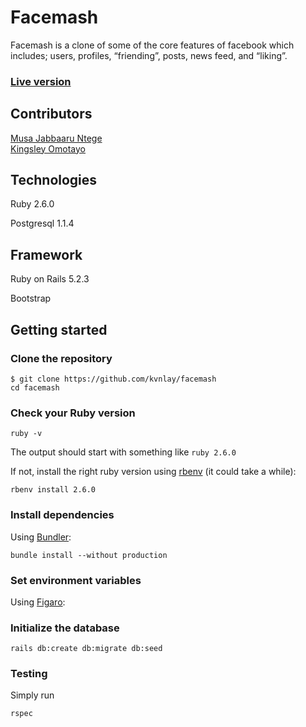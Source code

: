 # Facemash

Facemash is a clone of some of the core features of facebook which includes; users, profiles, “friending”, posts, news feed, and “liking”. 

### [Live version](https://shrouded-refuge-15460.herokuapp.com)

## Contributors

[Musa Jabbaaru Ntege](https://github.com/Cena-JM)<br>
[Kingsley Omotayo](https://github.com/kvnlay)

## Technologies

Ruby 2.6.0

Postgresql 1.1.4

## Framework

Ruby on Rails 5.2.3

Bootstrap

## Getting started

### Clone the repository

```shell
$ git clone https://github.com/kvnlay/facemash
cd facemash
```

### Check your Ruby version

```shell
ruby -v
```

The output should start with something like `ruby 2.6.0`

If not, install the right ruby version using [rbenv](https://github.com/rbenv/rbenv) (it could take a while):

```shell
rbenv install 2.6.0
```

### Install dependencies

Using [Bundler](https://github.com/bundler/bundler):

```shell
bundle install --without production
```

### Set environment variables

Using [Figaro](https://github.com/laserlemon/figaro):


### Initialize the database

```shell
rails db:create db:migrate db:seed
```
### Testing

Simply run

```ruby
rspec
```
